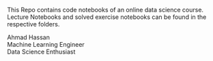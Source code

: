 This Repo contains code notebooks of an online data science course.
Lecture Notebooks and solved exercise notebooks can be found in the
respective folders.

Ahmad Hassan <br />
Machine Learning Engineer <br />
Data Science Enthusiast
